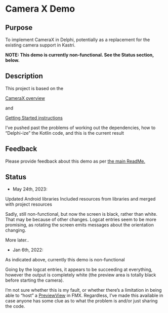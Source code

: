 # Camera X Demo

## Purpose

To implement CameraX in Delphi, potentially as a replacement for the existing camera support in Kastri.

**NOTE: This demo is currently non-functional. See the Status section, below.**

## Description

This project is based on the

  [CameraX overview](https://developer.android.com/training/camerax)

 and

  [Getting Started instructions](https://developer.android.com/codelabs/camerax-getting-started)

I’ve pushed past the problems of working out the dependencies, how to “Delphi-ize” the Kotlin code, and this is the current result

## Feedback

Please provide feedback about this demo as per [the main ReadMe.](https://github.com/DelphiWorlds/Playground/blob/main/Readme.md)

## Status 

* May 24th, 2023:

Updated Android libraries
Included resources from libraries and merged with project resources

Sadly, still non-functional, but now the screen is black, rather than white. That may be because of other changes.
Logcat entries seem to be more promising, as rotating the screen emits messages about the orientation changing.

More later..

* Jan 6th, 2022:

As indicated above, currently this demo is non-functional

Going by the logcat entries, it appears to be succeeding at everything, however the output is completely white (the preview area is totally black before starting the camera). 

I’m not sure whether this is my fault, or whether there’s a limitation in being able to “host” a [PreviewView](https://developer.android.com/reference/androidx/camera/view/PreviewView) in FMX. Regardless, I’ve made this available in case anyone has some clue as to what the problem is and/or just sharing the code.

